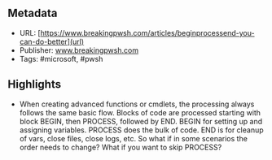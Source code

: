 ## Metadata

* URL: [https://www.breakingpwsh.com/articles/beginprocessend-you-can-do-better](url)
* Publisher: www.breakingpwsh.com
* Tags: #microsoft, #pwsh

## Highlights

* When creating advanced functions or cmdlets, the processing always follows the same basic flow. Blocks of code are processed starting with block BEGIN, then PROCESS, followed by END. BEGIN for setting up and assigning variables. PROCESS does the bulk of code. END is for cleanup of vars, close files, close logs, etc. So what if in some scenarios the order needs to change? What if you want to skip PROCESS?
